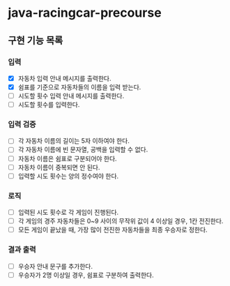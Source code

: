 # java-racingcar-precourse

## 구현 기능 목록 

### 입력
- [x] 자동차 입력 안내 메시지를 출력한다.
- [x] 쉼표를 기준으로 자동차들의 이름을 입력 받는다.
- [ ] 시도할 횟수 입력 안내 메시지를 출력한다.
- [ ] 시도할 횟수를 입력한다.

### 입력 검증
- [ ] 각 자동차 이름의 길이는 5자 이하여야 한다.
- [ ] 각 자동차 이름에 빈 문자열, 공백을 입력할 수 없다.
- [ ] 자동차 이름은 쉼표로 구분되어야 한다.
- [ ] 자동차 이름이 중복되면 안 된다.
- [ ] 입력할 시도 횟수는 양의 정수여야 한다.

### 로직
- [ ] 입력된 시도 횟수로 각 게임이 진행된다.
- [ ] 각 게임의 경주 자동차들은 0~9 사이의 무작위 값이 4 이상일 경우, 1칸 전진한다.
- [ ] 모든 게임이 끝났을 때, 가장 많이 전진한 자동차들을 최종 우승자로 정한다.

### 결과 출력
- [ ] 우승자 안내 문구를 추가한다.
- [ ] 우승자가 2명 이상일 경우, 쉼표로 구분하여 출력한다.
